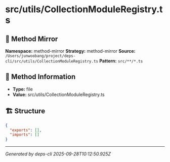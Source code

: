 # src/utils/CollectionModuleRegistry.ts

## 🔧 Method Mirror

**Namespace:** method-mirror
**Strategy:** method-mirror
**Source:** `/Users/junwoobang/project/deps-cli/src/utils/CollectionModuleRegistry.ts`
**Pattern:** `src/**/*.ts`

## 📝 Method Information

- **Type:** file
- **Value:** src/utils/CollectionModuleRegistry.ts

## 🏗️ Structure

```json
{
  "exports": [],
  "imports": []
}
```

---
*Generated by deps-cli 2025-09-28T10:12:50.925Z*

